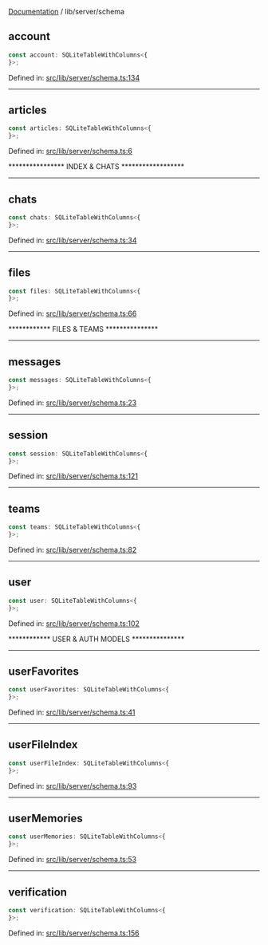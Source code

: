[Documentation](../../modules.md) / lib/server/schema

## account

```ts
const account: SQLiteTableWithColumns<{
}>;
```

Defined in: [src/lib/server/schema.ts:134](https://github.com/vtempest/Svelte-Starter-DOCS/tree/master/src/lib/server/schema.ts#L134)

***

## articles

```ts
const articles: SQLiteTableWithColumns<{
}>;
```

Defined in: [src/lib/server/schema.ts:6](https://github.com/vtempest/Svelte-Starter-DOCS/tree/master/src/lib/server/schema.ts#L6)

**************** INDEX & CHATS ******************

***

## chats

```ts
const chats: SQLiteTableWithColumns<{
}>;
```

Defined in: [src/lib/server/schema.ts:34](https://github.com/vtempest/Svelte-Starter-DOCS/tree/master/src/lib/server/schema.ts#L34)

***

## files

```ts
const files: SQLiteTableWithColumns<{
}>;
```

Defined in: [src/lib/server/schema.ts:66](https://github.com/vtempest/Svelte-Starter-DOCS/tree/master/src/lib/server/schema.ts#L66)

************  FILES & TEAMS  ***************

***

## messages

```ts
const messages: SQLiteTableWithColumns<{
}>;
```

Defined in: [src/lib/server/schema.ts:23](https://github.com/vtempest/Svelte-Starter-DOCS/tree/master/src/lib/server/schema.ts#L23)

***

## session

```ts
const session: SQLiteTableWithColumns<{
}>;
```

Defined in: [src/lib/server/schema.ts:121](https://github.com/vtempest/Svelte-Starter-DOCS/tree/master/src/lib/server/schema.ts#L121)

***

## teams

```ts
const teams: SQLiteTableWithColumns<{
}>;
```

Defined in: [src/lib/server/schema.ts:82](https://github.com/vtempest/Svelte-Starter-DOCS/tree/master/src/lib/server/schema.ts#L82)

***

## user

```ts
const user: SQLiteTableWithColumns<{
}>;
```

Defined in: [src/lib/server/schema.ts:102](https://github.com/vtempest/Svelte-Starter-DOCS/tree/master/src/lib/server/schema.ts#L102)

************  USER & AUTH MODELS  ***************

***

## userFavorites

```ts
const userFavorites: SQLiteTableWithColumns<{
}>;
```

Defined in: [src/lib/server/schema.ts:41](https://github.com/vtempest/Svelte-Starter-DOCS/tree/master/src/lib/server/schema.ts#L41)

***

## userFileIndex

```ts
const userFileIndex: SQLiteTableWithColumns<{
}>;
```

Defined in: [src/lib/server/schema.ts:93](https://github.com/vtempest/Svelte-Starter-DOCS/tree/master/src/lib/server/schema.ts#L93)

***

## userMemories

```ts
const userMemories: SQLiteTableWithColumns<{
}>;
```

Defined in: [src/lib/server/schema.ts:53](https://github.com/vtempest/Svelte-Starter-DOCS/tree/master/src/lib/server/schema.ts#L53)

***

## verification

```ts
const verification: SQLiteTableWithColumns<{
}>;
```

Defined in: [src/lib/server/schema.ts:156](https://github.com/vtempest/Svelte-Starter-DOCS/tree/master/src/lib/server/schema.ts#L156)
